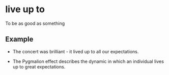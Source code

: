 # live up to

To be as good as something

## Example

+ The concert was brilliant - it lived up to all our expectations.

+ The Pygmalion effect describes the dynamic in which an individual lives up to great expectations.
